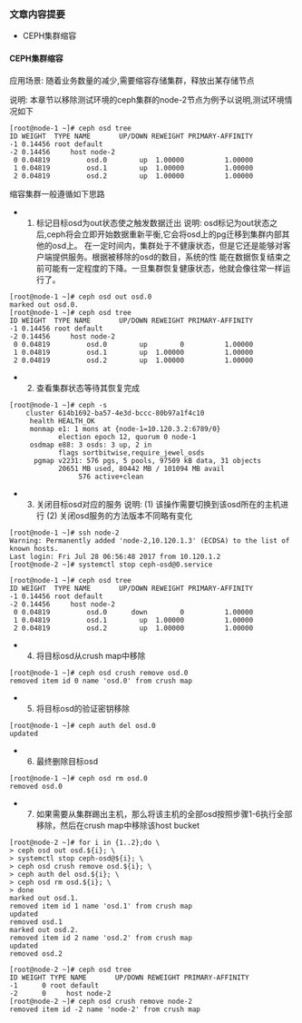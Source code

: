 ### 文章内容提要
- CEPH集群缩容

#### CEPH集群缩容
应用场景: 随着业务数量的减少,需要缩容存储集群，释放出某存储节点

说明: 本章节以移除测试环境的ceph集群的node-2节点为例予以说明,测试环境情况如下
```
[root@node-1 ~]# ceph osd tree
ID WEIGHT  TYPE NAME       UP/DOWN REWEIGHT PRIMARY-AFFINITY 
-1 0.14456 root default                                      
-2 0.14456     host node-2                                   
 0 0.04819         osd.0        up  1.00000          1.00000 
 1 0.04819         osd.1        up  1.00000          1.00000 
 2 0.04819         osd.2        up  1.00000          1.00000
```
缩容集群一般遵循如下思路

- 1. 标记目标osd为out状态使之触发数据迁出
说明: osd标记为out状态之后,ceph将会立即开始数据重新平衡,它会将osd上的pg迁移到集群内部其他的osd上。
在一定时间内，集群处于不健康状态，但是它还是能够对客户端提供服务。根据被移除的osd的数目，系统的性
能在数据恢复结束之前可能有一定程度的下降。一旦集群恢复健康状态，他就会像往常一样运行了。

```
[root@node-1 ~]# ceph osd out osd.0
marked out osd.0. 
[root@node-1 ~]# ceph osd tree
ID WEIGHT  TYPE NAME       UP/DOWN REWEIGHT PRIMARY-AFFINITY 
-1 0.14456 root default                                      
-2 0.14456     host node-2                                   
 0 0.04819         osd.0        up        0          1.00000 
 1 0.04819         osd.1        up  1.00000          1.00000 
 2 0.04819         osd.2        up  1.00000          1.00000
```

- 2. 查看集群状态等待其恢复完成
```
[root@node-1 ~]# ceph -s
    cluster 614b1692-ba57-4e3d-bccc-80b97a1f4c10
     health HEALTH_OK
     monmap e1: 1 mons at {node-1=10.120.3.2:6789/0}
            election epoch 12, quorum 0 node-1
     osdmap e88: 3 osds: 3 up, 2 in
            flags sortbitwise,require_jewel_osds
      pgmap v2231: 576 pgs, 5 pools, 97509 kB data, 31 objects
            20651 MB used, 80442 MB / 101094 MB avail
                 576 active+clean
```

- 3. 关闭目标osd对应的服务
说明: (1) 该操作需要切换到该osd所在的主机进行 (2) 关闭osd服务的方法版本不同略有变化

```
[root@node-1 ~]# ssh node-2
Warning: Permanently added 'node-2,10.120.1.3' (ECDSA) to the list of known hosts.
Last login: Fri Jul 28 06:56:48 2017 from 10.120.1.2
[root@node-2 ~]# systemctl stop ceph-osd@0.service

[root@node-1 ~]# ceph osd tree
ID WEIGHT  TYPE NAME       UP/DOWN REWEIGHT PRIMARY-AFFINITY 
-1 0.14456 root default                                      
-2 0.14456     host node-2                                   
 0 0.04819         osd.0      down        0          1.00000 
 1 0.04819         osd.1        up  1.00000          1.00000 
 2 0.04819         osd.2        up  1.00000          1.00000
```

- 4. 将目标osd从crush map中移除
```
[root@node-1 ~]# ceph osd crush remove osd.0
removed item id 0 name 'osd.0' from crush map
```

- 5. 将目标osd的验证密钥移除
```
[root@node-1 ~]# ceph auth del osd.0
updated
```

- 6. 最终删除目标osd
```
[root@node-1 ~]# ceph osd rm osd.0
removed osd.0
```
- 7. 如果需要从集群踢出主机，那么将该主机的全部osd按照步骤1-6执行全部移除，然后在crush map中移除该host bucket
```
[root@node-2 ~]# for i in {1..2};do \
> ceph osd out osd.${i}; \
> systemctl stop ceph-osd@${i}; \
> ceph osd crush remove osd.${i}; \
> ceph auth del osd.${i}; \
> ceph osd rm osd.${i}; \
> done
marked out osd.1. 
removed item id 1 name 'osd.1' from crush map
updated
removed osd.1
marked out osd.2. 
removed item id 2 name 'osd.2' from crush map
updated
removed osd.2

[root@node-2 ~]# ceph osd tree
ID WEIGHT TYPE NAME       UP/DOWN REWEIGHT PRIMARY-AFFINITY 
-1      0 root default                                      
-2      0     host node-2                                   
[root@node-2 ~]# ceph osd crush remove node-2
removed item id -2 name 'node-2' from crush map
```

